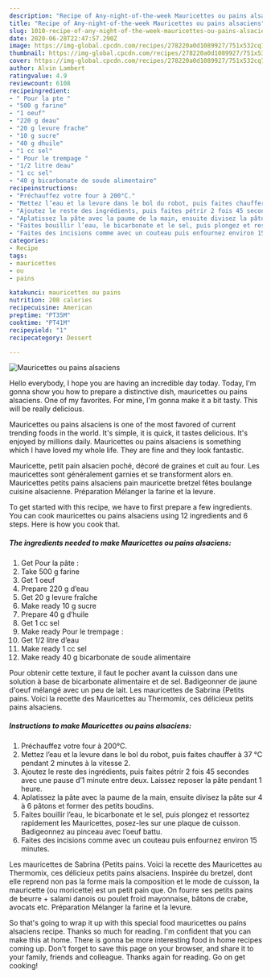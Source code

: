 ```yaml
---
description: "Recipe of Any-night-of-the-week Mauricettes ou pains alsaciens"
title: "Recipe of Any-night-of-the-week Mauricettes ou pains alsaciens"
slug: 1010-recipe-of-any-night-of-the-week-mauricettes-ou-pains-alsaciens
date: 2020-06-28T22:47:57.290Z
image: https://img-global.cpcdn.com/recipes/278220a0d1089927/751x532cq70/mauricettes-ou-pains-alsaciens-photo-principale-de-la-recette.jpg
thumbnail: https://img-global.cpcdn.com/recipes/278220a0d1089927/751x532cq70/mauricettes-ou-pains-alsaciens-photo-principale-de-la-recette.jpg
cover: https://img-global.cpcdn.com/recipes/278220a0d1089927/751x532cq70/mauricettes-ou-pains-alsaciens-photo-principale-de-la-recette.jpg
author: Alvin Lambert
ratingvalue: 4.9
reviewcount: 6108
recipeingredient:
- " Pour la pte "
- "500 g farine"
- "1 oeuf"
- "220 g deau"
- "20 g levure frache"
- "10 g sucre"
- "40 g dhuile"
- "1 cc sel"
- " Pour le trempage "
- "1/2 litre deau"
- "1 cc sel"
- "40 g bicarbonate de soude alimentaire"
recipeinstructions:
- "Préchauffez votre four à 200°C."
- "Mettez l’eau et la levure dans le bol du robot, puis faites chauffer à 37 °C pendant 2 minutes à la vitesse 2."
- "Ajoutez le reste des ingrédients, puis faites pétrir 2 fois 45 secondes avec une pause d’1 minute entre deux. Laissez reposer la pâte pendant 1 heure."
- "Aplatissez la pâte avec la paume de la main, ensuite divisez la pâte sur 4 à 6 pâtons et former des petits boudins."
- "Faites bouillir l’eau, le bicarbonate et le sel, puis plongez et ressortez rapidement les Mauricettes, posez-les sur une plaque de cuisson. Badigeonnez au pinceau avec l’oeuf battu."
- "Faites des incisions comme avec un couteau puis enfournez environ 15 minutes."
categories:
- Recipe
tags:
- mauricettes
- ou
- pains

katakunci: mauricettes ou pains 
nutrition: 208 calories
recipecuisine: American
preptime: "PT35M"
cooktime: "PT41M"
recipeyield: "1"
recipecategory: Dessert

---
```



![Mauricettes ou pains alsaciens](https://img-global.cpcdn.com/recipes/278220a0d1089927/751x532cq70/mauricettes-ou-pains-alsaciens-photo-principale-de-la-recette.jpg)

Hello everybody, I hope you are having an incredible day today. Today, I'm gonna show you how to prepare a distinctive dish, mauricettes ou pains alsaciens. One of my favorites. For mine, I'm gonna make it a bit tasty. This will be really delicious.

Mauricettes ou pains alsaciens is one of the most favored of current trending foods in the world. It's simple, it is quick, it tastes delicious. It's enjoyed by millions daily. Mauricettes ou pains alsaciens is something which I have loved my whole life. They are fine and they look fantastic.

Mauricette, petit pain alsacien poché, décoré de graines et cuit au four. Les mauricettes sont généralement garnies et se transforment alors en. Mauricettes petits pains alsaciens pain mauricette bretzel fêtes boulange cuisine alsacienne. Préparation Mélanger la farine et la levure.


To get started with this recipe, we have to first prepare a few ingredients. You can cook mauricettes ou pains alsaciens using 12 ingredients and 6 steps. Here is how you cook that.

<!--inarticleads1-->

##### The ingredients needed to make Mauricettes ou pains alsaciens:

1. Get  Pour la pâte :
1. Take 500 g farine
1. Get 1 oeuf
1. Prepare 220 g d’eau
1. Get 20 g levure fraîche
1. Make ready 10 g sucre
1. Prepare 40 g d’huile
1. Get 1 cc sel
1. Make ready  Pour le trempage :
1. Get 1/2 litre d’eau
1. Make ready 1 cc sel
1. Make ready 40 g bicarbonate de soude alimentaire


Pour obtenir cette texture, il faut le pocher avant la cuisson dans une solution à base de bicarbonate alimentaire et de sel. Badigeonner de jaune d&#39;oeuf mélangé avec un peu de lait. Les mauricettes de Sabrina {Petits pains. Voici la recette des Mauricettes au Thermomix, ces délicieux petits pains alsaciens. 

<!--inarticleads2-->

##### Instructions to make Mauricettes ou pains alsaciens:

1. Préchauffez votre four à 200°C.
1. Mettez l’eau et la levure dans le bol du robot, puis faites chauffer à 37 °C pendant 2 minutes à la vitesse 2.
1. Ajoutez le reste des ingrédients, puis faites pétrir 2 fois 45 secondes avec une pause d’1 minute entre deux. Laissez reposer la pâte pendant 1 heure.
1. Aplatissez la pâte avec la paume de la main, ensuite divisez la pâte sur 4 à 6 pâtons et former des petits boudins.
1. Faites bouillir l’eau, le bicarbonate et le sel, puis plongez et ressortez rapidement les Mauricettes, posez-les sur une plaque de cuisson. Badigeonnez au pinceau avec l’oeuf battu.
1. Faites des incisions comme avec un couteau puis enfournez environ 15 minutes.


Les mauricettes de Sabrina {Petits pains. Voici la recette des Mauricettes au Thermomix, ces délicieux petits pains alsaciens. Inspirée du bretzel, dont elle reprend non pas la forme mais la composition et le mode de cuisson, la mauricette (ou moricette) est un petit pain que. On fourre ses petits pains de beurre + salami danois ou poulet froid mayonnaise, bâtons de crabe, avocats etc. Préparation Mélanger la farine et la levure. 

So that's going to wrap it up with this special food mauricettes ou pains alsaciens recipe. Thanks so much for reading. I'm confident that you can make this at home. There is gonna be more interesting food in home recipes coming up. Don't forget to save this page on your browser, and share it to your family, friends and colleague. Thanks again for reading. Go on get cooking!
